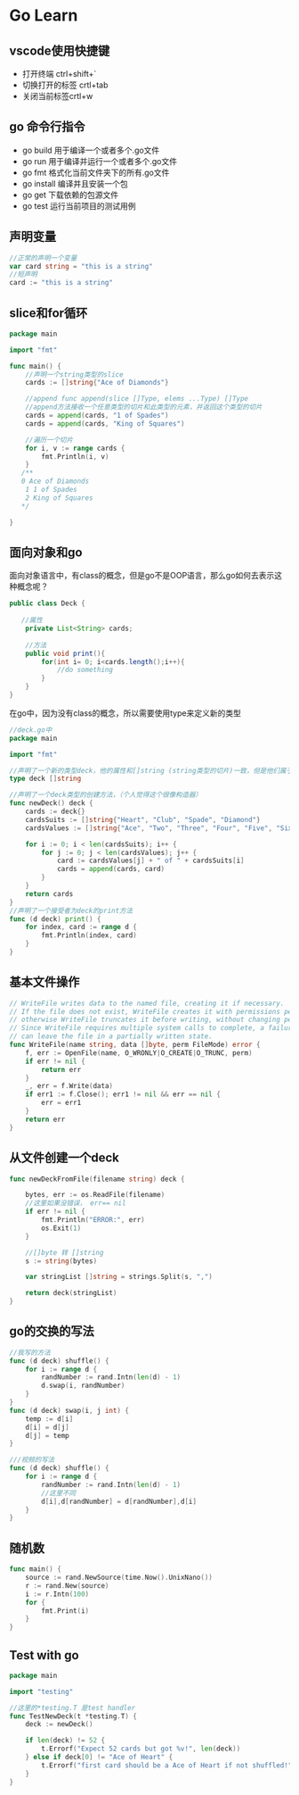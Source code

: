 # Go Learn

## vscode使用快捷键

- 打开终端 ctrl+shift+`
- 切换打开的标签 crtl+tab
- 关闭当前标签crtl+w

## go 命令行指令
- go build 用于编译一个或者多个.go文件
- go run 用于编译并运行一个或者多个.go文件
- go fmt 格式化当前文件夹下的所有.go文件
- go install 编译并且安装一个包
- go get 下载依赖的包源文件
- go test 运行当前项目的测试用例

## 声明变量
``` go
//正常的声明一个变量
var card string = "this is a string"
//短声明
card := "this is a string"
```

## slice和for循环

```go
package main

import "fmt"

func main() {
	//声明一个string类型的slice
	cards := []string{"Ace of Diamonds"}

	//append func append(slice []Type, elems ...Type) []Type
	//append方法接收一个任意类型的切片和此类型的元素，并返回这个类型的切片
	cards = append(cards, "1 of Spades")
	cards = append(cards, "King of Squares")

	//遍历一个切片
	for i, v := range cards {
		fmt.Println(i, v)
	}
   /**
   0 Ace of Diamonds
    1 1 of Spades
    2 King of Squares
   */

}
```

## 面向对象和go

面向对象语言中，有class的概念，但是go不是OOP语言，那么go如何去表示这种概念呢？

```java
public class Deck {
    
   //属性
    private List<String> cards;
    
    //方法
    public void print(){
        for(int i= 0; i<cards.length();i++){
            //do something
        }
	}
}
```

在go中，因为没有class的概念，所以需要使用type来定义新的类型

```go
//deck.go中
package main

import "fmt"

//声明了一个新的类型deck，他的属性和[]string (string类型的切片)一致，但是他们属于不同的类型
type deck []string

//声明了一个deck类型的创建方法，（个人觉得这个很像构造器）
func newDeck() deck {
	cards := deck{}
	cardsSuits := []string{"Heart", "Club", "Spade", "Diamond"}
	cardsValues := []string{"Ace", "Two", "Three", "Four", "Five", "Six", "Seven", "Eight", "Nine", "Ten", "J", "Q", "k"}

	for i := 0; i < len(cardsSuits); i++ {
		for j := 0; j < len(cardsValues); j++ {
			card := cardsValues[j] + " of " + cardsSuits[i]
			cards = append(cards, card)
		}
	}
	return cards
}
//声明了一个接受者为deck的print方法
func (d deck) print() {
	for index, card := range d {
		fmt.Println(index, card)
	}
}

```



## 基本文件操作

```go
// WriteFile writes data to the named file, creating it if necessary.
// If the file does not exist, WriteFile creates it with permissions perm (before umask);
// otherwise WriteFile truncates it before writing, without changing permissions.
// Since WriteFile requires multiple system calls to complete, a failure mid-operation
// can leave the file in a partially written state.
func WriteFile(name string, data []byte, perm FileMode) error {
	f, err := OpenFile(name, O_WRONLY|O_CREATE|O_TRUNC, perm)
	if err != nil {
		return err
	}
	_, err = f.Write(data)
	if err1 := f.Close(); err1 != nil && err == nil {
		err = err1
	}
	return err
}
```

## 从文件创建一个deck



```go
func newDeckFromFile(filename string) deck {

	bytes, err := os.ReadFile(filename)
	//这里如果没错误， err== nil
	if err != nil {
		fmt.Println("ERROR:", err)
		os.Exit(1)
	}

	//[]byte 转 []string
	s := string(bytes)

	var stringList []string = strings.Split(s, ",")

	return deck(stringList)
}


```

## go的交换的写法

```go
//我写的方法
func (d deck) shuffle() {
	for i := range d {
		randNumber := rand.Intn(len(d) - 1)
		d.swap(i, randNumber)
	}
}
func (d deck) swap(i, j int) {
	temp := d[i]
	d[i] = d[j]
	d[j] = temp
}
```

```go
///视频的写法
func (d deck) shuffle() {
	for i := range d {
		randNumber := rand.Intn(len(d) - 1)
        //这里不同
		d[i],d[randNumber] = d[randNumber],d[i]
	}
}
```

## 随机数

```go
func main() {
	source := rand.NewSource(time.Now().UnixNano())
	r := rand.New(source)
	i := r.Intn(100)
	for {
		fmt.Print(i)
	}
}
```

## Test with go

```go
package main

import "testing"

//这里的*testing.T 是test handler
func TestNewDeck(t *testing.T) {
	deck := newDeck()

	if len(deck) != 52 {
		t.Errorf("Expect 52 cards but got %v!", len(deck))
	} else if deck[0] != "Ace of Heart" {
		t.Errorf("first card should be a Ace of Heart if not shuffled!")
	}
}


```

